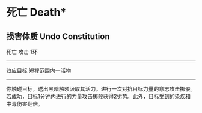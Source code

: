 # 死亡 Death\*

## 损害体质 Undo Constitution

死亡 攻击 1环

------------------------------------------------------------------------

效应目标 短程范围内一活物

------------------------------------------------------------------------

你触碰目标，送出黑暗触须汲取其活力。进行一次对抗目标力量的意志攻击掷骰。若成功，目标1分钟内进行的力量攻击掷骰获得2劣势。此外，目标受到的染疾和中毒伤害翻倍。
